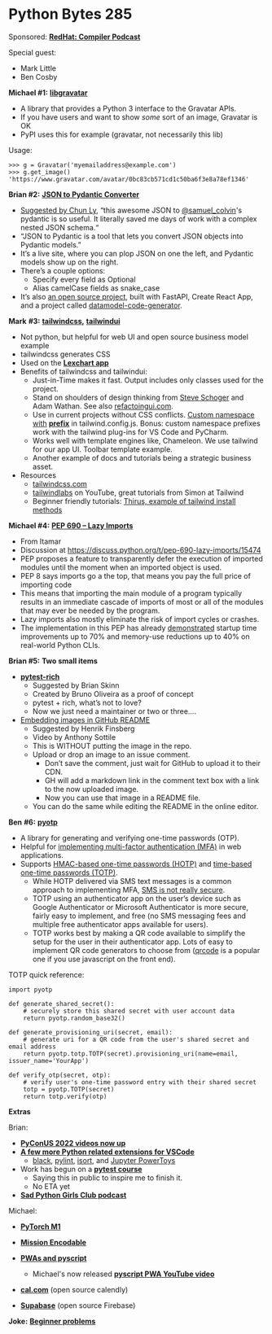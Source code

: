 # Python Bytes 285

Sponsored: [**RedHat: Compiler Podcast**](https://pythonbytes.fm/compiler)

Special guest: 

- Mark Little
- Ben Cosby

**Michael #1:** [**libgravatar**](https://libgravatar.readthedocs.io/en/latest/)

- A library that provides a Python 3 interface to the Gravatar APIs.
- If you have users and want to show *some* sort of an image, Gravatar is OK
- PyPI uses this for example (gravatar, not necessarily this lib)

Usage:

    >>> g = Gravatar('myemailaddress@example.com')
    >>> g.get_image()
    'https://www.gravatar.com/avatar/0bc83cb571cd1c50ba6f3e8a78ef1346'

**Brian #2:** [**JSON to Pydantic Converter**](https://jsontopydantic.com/)

- [Suggested by Chun Ly](https://twitter.com/astrochunly/status/1523745834940067840?s=20&t=nJGxm1vQ_4DyIRD5QSHKVg), “this awesome JSON to [@samuel_colvin](https://twitter.com/samuel_colvin)'s pydantic is so useful. It literally saved me days of work with a complex nested JSON schema.“
- “JSON to Pydantic is a tool that lets you convert JSON objects into Pydantic models.”
- It’s a live site, where you can plop JSON on one the left, and Pydantic models show up on the right.
- There’s a couple options:
    - Specify every field as Optional
    - Alias camelCase fields as snake_case
- It’s also [an open source project](https://github.com/brokenloop/jsontopydantic), built with FastAPI, Create React App, and a project called [datamodel-code-generator](https://github.com/koxudaxi/datamodel-code-generator).

**Mark** **#3:** [**tailwindcss**](https://tailwindcss.com/)**,** [**tailwindui**](https://tailwindui.com/)

- Not python, but helpful for web UI and open source business model example
- tailwindcss generates CSS 
- Used on the **[Lexchart app](https://lexchart.com)**
- Benefits of tailwindcss and tailwindui:
    - Just-in-Time makes it fast. Output includes only classes used for the project.
    - Stand on shoulders of design thinking from [Steve Schoger](https://www.steveschoger.com/) and Adam Wathan. See also [refactoingui.com](https://www.refactoringui.com/).
    - Use in current projects without CSS conflicts. [Custom namespace with](https://www.youtube.com/watch?v=oG6XPy1t1KA) [**prefix**](https://www.youtube.com/watch?v=oG6XPy1t1KA) in tailwind.config.js. Bonus: custom namespace prefixes work with the tailwind plug-ins for VS Code and PyCharm.
    - Works well with template engines like, Chameleon. We use tailwind for our app UI. Toolbar template example.
    - Another example of docs and tutorials being a strategic business asset.
- Resources
    - [tailwindcss.com](https://tailwindcss.com/docs/installation)
    - [tailwindlabs](https://www.youtube.com/c/TailwindLabs) on YouTube, great tutorials from Simon at Tailwind
    - Beginner friendly tutorials: [Thirus, example of tailwind install methods](https://www.youtube.com/watch?v=h9Zun41-Ozc&t=1s)


**Michael #4:** [**PEP 690 – Lazy Imports**](https://peps.python.org/pep-0690/)

- From Itamar
- Discussion at https://discuss.python.org/t/pep-690-lazy-imports/15474
- PEP proposes a feature to transparently defer the execution of imported modules until the moment when an imported object is used.
- PEP 8 says imports go a the top, that means you pay the full price of importing code
- This means that importing the main module of a program typically results in an immediate cascade of imports of most or all of the modules that may ever be needed by the program.
- Lazy imports also mostly eliminate the risk of import cycles or crashes.
- The implementation in this PEP has already [demonstrated](https://github.com/facebookincubator/cinder/blob/cinder/3.8/CinderDoc/lazy_imports.rst) startup time improvements up to 70% and memory-use reductions up to 40% on real-world Python CLIs.

**Brian #5:** **Two small items**

- [**pytest-rich**](https://github.com/nicoddemus/pytest-rich)
    - Suggested by Brian Skinn
    - Created by Bruno Oliveira as a proof of concept
    - pytest + rich, what’s not to love?
    - Now we just need a maintainer or two or three….
- [Embedding images in GitHub README](https://www.youtube.com/watch?v=8088ORqS3uY)
    - Suggested by Henrik Finsberg
    - Video by Anthony Sottile
    - This is WITHOUT putting the image in the repo.
    - Upload or drop an image to an issue comment.
        - Don’t save the comment, just wait for GitHub to upload it to their CDN.
        - GH will add a markdown link in the comment text box with a link to the now uploaded image.
        - Now you can use that image in a README file.
    - You can do the same while editing the README in the online editor. 


**Ben** **#6:** [**pyotp**](https://pyauth.github.io/pyotp/)

- A library for generating and verifying one-time passwords (OTP).
- Helpful for [implementing multi-factor authentication (MFA)](https://cheatsheetseries.owasp.org/cheatsheets/Multifactor_Authentication_Cheat_Sheet.html) in web applications.
- Supports [HMAC-based one-time passwords (HOTP)](https://en.wikipedia.org/wiki/HMAC-based_one-time_password) and [time-based one-time passwords (TOTP)](https://en.wikipedia.org/wiki/Time-based_one-time_password).
    - While HOTP delivered via SMS text messages is a common approach to implementing MFA, [SMS is not really secure](https://cheatsheetseries.owasp.org/cheatsheets/Multifactor_Authentication_Cheat_Sheet.html#sms-messages-and-phone-calls).
    - TOTP using an authenticator app on the user’s device such as Google Authenticator or Microsoft Authenticator is more secure, fairly easy to implement, and free (no SMS messaging fees and multiple free authenticator apps available for users).
    - TOTP works best by making a QR code available to simplify the setup for the user in their authenticator app. Lots of easy to implement QR code generators to choose from ([qrcode](https://www.npmjs.com/package/qrcode) is a popular one if you use javascript on the front end).

TOTP quick reference:

    import pyotp
    
    def generate_shared_secret():
        # securely store this shared secret with user account data
        return pyotp.random_base32()
    
    def generate_provisioning_uri(secret, email):
        # generate uri for a QR code from the user's shared secret and email address
        return pyotp.totp.TOTP(secret).provisioning_uri(name=email, issuer_name='YourApp')
    
    def verify_otp(secret, otp):
        # verify user's one-time password entry with their shared secret
        totp = pyotp.TOTP(secret)
        return totp.verify(otp)

**Extras** 

Brian:

- [**PyConUS 2022 videos now up**](https://www.youtube.com/watch?v=nWnIRYQrVtk&list=PL2Uw4_HvXqvYeXy8ab7iRHjA-9HiYhRQl)
- [**A few more Python related extensions for VSCode**](https://devblogs.microsoft.com/python/python-in-visual-studio-code-may-2022-release/)
    - [black](https://marketplace.visualstudio.com/items?itemName=ms-python.black-formatter), [pylint](https://marketplace.visualstudio.com/items?itemName=ms-python.pylint), [isort](https://marketplace.visualstudio.com/items?itemName=ms-python.isort), and [Jupyter PowerToys](https://marketplace.visualstudio.com/items?itemName=ms-toolsai.vscode-jupyter-powertoys)
- Work has begun on a [**pytest course**](https://pythontest.com/courses/)
    - Saying this in public to inspire me to finish it.
    - No ETA yet
- **[Sad Python Girls Club podcast](https://anchor.fm/sad-python-girls-club/)**

Michael:

- [**PyTorch M1**](https://www.macrumors.com/2022/05/18/pytorch-gpu-accelerated-training-apple-silicon/)
- [**Mission Encodable**](https://missionencodeable.com)
- [**PWAs and pyscript**](https://github.com/mikeckennedy/pyscript-pwa-example)
  - Michael's now released **[pyscript PWA YouTube video](https://www.youtube.com/watch?v=lC2jUeDKv-s)**

- [**cal.com**](https://cal.com) (open source calendly)
- [**Supabase**](https://supabase.com) (open source Firebase)

**Joke:** [**Beginner problems**](https://twitter.com/PR0GRAMMERHUM0R/status/1527725881598287873)

